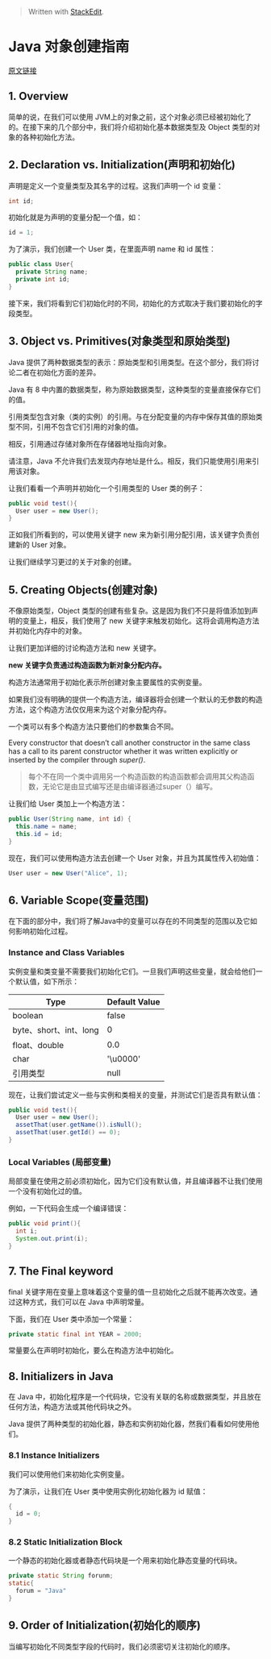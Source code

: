 


> Written with [StackEdit](https://stackedit.io/).

# Java 对象创建指南
[原文链接](https://www.baeldung.com/java-initialization)

## 1. Overview
简单的说，在我们可以使用 JVM上的对象之前，这个对象必须已经被初始化了的。在接下来的几个部分中，我们将介绍初始化基本数据类型及 Object 类型的对象的各种初始化方法。

## 2. Declaration vs. Initialization(声明和初始化)
声明是定义一个变量类型及其名字的过程。这我们声明一个 id 变量：

```java
int id;
```

初始化就是为声明的变量分配一个值，如：

```java
id = 1;
```

为了演示，我们创建一个 User 类，在里面声明 name 和 id 属性：

```java
public class User{
  private String name;
  private int id;
}
```

接下来，我们将看到它们初始化时的不同，初始化的方式取决于我们要初始化的字段类型。

## 3. Object vs. Primitives(对象类型和原始类型)
Java 提供了两种数据类型的表示：原始类型和引用类型。在这个部分，我们将讨论二者在初始化方面的差异。

Java 有 8 中内置的数据类型，称为原始数据类型，这种类型的变量直接保存它们的值。

引用类型包含对象（类的实例）的引用。与在分配变量的内存中保存其值的原始类型不同，引用不包含它们引用的对象的值。

相反，引用通过存储对象所在存储器地址指向对象。

请注意，Java 不允许我们去发现内存地址是什么。相反，我们只能使用引用来引用该对象。

让我们看看一个声明并初始化一个引用类型的 User 类的例子：

```java
public void test(){
  User user = new User();
}
```

正如我们所看到的，可以使用关键字 new 来为新引用分配引用，该关键字负责创建新的 User 对象。

让我们继续学习更过的关于对象的创建。

## 5. Creating Objects(创建对象)

不像原始类型，Object 类型的创建有些复杂。这是因为我们不只是将值添加到声明的变量上，相反，我们使用了 new 关键字来触发初始化。这将会调用构造方法并初始化内存中的对象。

让我们更加详细的讨论构造方法和 new 关键字。

**new 关键字负责通过构造函数为新对象分配内存。**

构造方法通常用于初始化表示所创建对象主要属性的实例变量。

如果我们没有明确的提供一个构造方法，编译器将会创建一个默认的无参数的构造方法，这个构造方法仅仅用来为这个对象分配内存。

一个类可以有多个构造方法只要他们的参数集合不同。

Every constructor that doesn’t call another constructor in the same class has a call to its parent constructor whether it was written explicitly or inserted by the compiler through _super()_.
> 每个不在同一个类中调用另一个构造函数的构造函数都会调用其父构造函数，无论它是由显式编写还是由编译器通过super（）编写。

让我们给 User 类加上一个构造方法：

```java
public User(String name, int id) {
  this.name = name;
  this.id = id;
}
```

现在，我们可以使用构造方法去创建一个 User 对象，并且为其属性传入初始值：

```java
User user = new User("Alice", 1);
```


## 6. Variable Scope(变量范围)
在下面的部分中，我们将了解Java中的变量可以存在的不同类型的范围以及它如何影响初始化过程。

### Instance and Class Variables
实例变量和类变量不需要我们初始化它们。一旦我们声明这些变量，就会给他们一个默认值，如下所示：

|  Type| Default Value  |
|--|--|
| boolean | false |
| byte、short、int、long | 0 |
| float、double | 0.0 |
| char | '\u0000' |
| 引用类型 | null |

  
现在，让我们尝试定义一些与实例和类相关的变量，并测试它们是否具有默认值：

```java
public void test(){
  User user = new User();
  assetThat(user.getName()).isNull();
  assetThat(user.getId() == 0);
}
```

### Local Variables (局部变量)
局部变量在使用之前必须初始化，因为它们没有默认值，并且编译器不让我们使用一个没有初始化过的值。

例如，一下代码会生成一个编译错误：

```java
public void print(){
  int i;
  System.out.print(i);
}
```

## 7. The Final keyword

final 关键字用在变量上意味着这个变量的值一旦初始化之后就不能再次改变。通过这种方式，我们可以在 Java 中声明常量。

下面，我们在 User 类中添加一个常量：

```java
private static final int YEAR = 2000;
```

常量要么在声明时初始化，要么在构造方法中初始化。

## 8. Initializers in Java
在 Java 中，初始化程序是一个代码块，它没有关联的名称或数据类型，并且放在任何方法，构造方法或其他代码块之外。

Java 提供了两种类型的初始化器，静态和实例初始化器，然我们看看如何使用他们。

### 8.1 Instance Initializers
我们可以使用他们来初始化实例变量。

为了演示，让我们在 User 类中使用实例化初始化器为 id 赋值：

```java
{
  id = 0;
}
```

### 8.2 Static Initialization Block
一个静态的初始化器或者静态代码块是一个用来初始化静态变量的代码块。

```java
private static String forunm;
static{
  forum = "Java"
}
```

## 9. Order of Initialization(初始化的顺序)
当编写初始化不同类型字段的代码时，我们必须密切关注初始化的顺序。




<!--stackedit_data:
eyJoaXN0b3J5IjpbLTIxNDUyMjk1MjksLTk2ODc4MjA4NywxNT
gyNzQ1NjQxLDcyMjkwNjI4OV19
-->